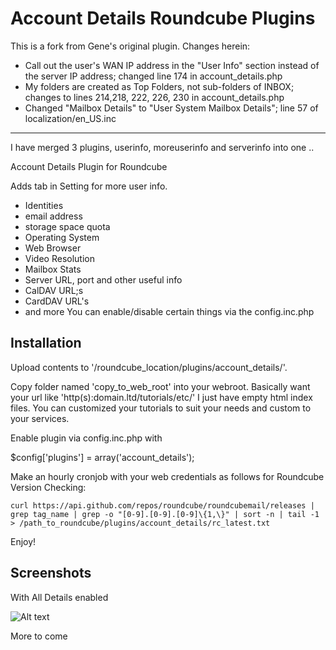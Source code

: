 # Account Details Roundcube Plugins

This is a fork from Gene's original plugin.  Changes herein:
 - Call out the user's WAN IP address in the "User Info" section instead of the server IP address; changed line 174 in account_details.php
 - My folders are created as Top Folders, not sub-folders of INBOX; changes to lines 214,218, 222, 226, 230 in account_details.php 
 - Changed "Mailbox Details" to "User System Mailbox Details"; line 57 of localization/en_US.inc

-----

I have merged 3 plugins, userinfo, moreuserinfo and serverinfo into one .. 

Account Details Plugin for Roundcube

Adds tab in Setting for more user info. 
* Identities
* email address
* storage space quota
* Operating System
* Web Browser
* Video Resolution
* Mailbox Stats
* Server URL, port and other useful info
* CalDAV URL;s
* CardDAV URL's
* and more
You can enable/disable certain things via the config.inc.php

Installation
-------------
Upload contents to '/roundcube_location/plugins/account_details/'.

Copy folder named 'copy_to_web_root' into your webroot. Basically want your url like 'http(s):domain.ltd/tutorials/etc/'
I just have empty html index files. You can customized your tutorials to suit your needs and custom to your services.

Enable plugin via config.inc.php with

$config['plugins'] = array('account_details');

Make an hourly cronjob with your web credentials as follows for Roundcube Version Checking:

`curl https://api.github.com/repos/roundcube/roundcubemail/releases | grep tag_name | grep -o "[0-9].[0-9].[0-9]\{1,\}" | sort -n | tail -1 > /path_to_roundcube/plugins/account_details/rc_latest.txt`


Enjoy!

Screenshots
-----------
With All Details enabled

![Alt text](/tests/ad-screenshot1.png?raw=true "Account Details Screenshot")

More to come
